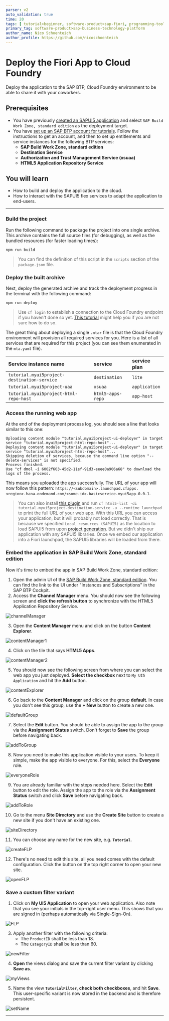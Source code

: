 ```yaml
---
parser: v2
auto_validation: true
time: 20
tags: [ tutorial>beginner, software-product>sap-fiori, programming-tool>odata, programming-tool>sapui5,   software-product>sap-build-work-zone--standard-edition, topic>user-interface, programming-tool>html5, topic>cloud, tutorial>free-tier]
primary_tag: software-product>sap-business-technology-platform
author_name: Nico Schoenteich
author_profile: https://github.com/nicoschoenteich
---
```


# Deploy the Fiori App to Cloud Foundry
<!-- description --> Deploy the application to the SAP BTP, Cloud Foundry environment to be able to share it with your coworkers.

## Prerequisites
- You have previously [created an SAPUI5 application](cp-cf-sapui5-local) and select `SAP Build Work Zone, standard edition` as the deployment target.
- You have [set up an SAP BTP account for tutorials](group.btp-setup). Follow the instructions to get an account, and then to set up entitlements and service instances for the following BTP services:
    - **SAP Build Work Zone, standard edition**
    - **Destination Service**
    - **Authorization and Trust Management Service (xsuaa)**
    - **HTML5 Application Repository Service**

## You will learn
  - How to build and deploy the application to the cloud.
  - How to interact with the SAPUI5 flex services to adapt the application to end-users.

---

### Build the project

Run the following command to package the project into one single archive. This archive contains the full source files (for debugging), as well as the bundled resources (for faster loading times):

```Terminal
npm run build
```

> You can find the definition of this script in the `scripts` section of the `package.json` file.

### Deploy the built archive

Next, deploy the generated archive and track the deployment progress in the terminal with the following command:

```Terminal
npm run deploy
```

> Use `cf login` to establish a connection to the Cloud Foundry endpoint if you haven't done so yet. [This tutorial](cp-cf-download-cli) might help you if you are not sure how to do so.

The great thing about deploying a single `.mtar` file is that the Cloud Foundry environment will provision all required services for you. Here is a list of all services that are required for this project (you can see them enumerated in the `mta.yaml` file).


| Service instance name | service | service plan
| :------------- | :-------------| :-------------
| `tutorial.myui5project-destination-service` | `destination` | `lite`
| `tutorial.myui5project-uaa` |  `xsuaa` | `application`
| `tutorial.myui5project-html-repo-host` | `html5-apps-repo` | `app-host`


### Access the running web app

At the end of the deployment process log, you should see a line that looks similar to this one:
```[4]
Uploading content module "tutorial.myui5project-ui-deployer" in target service "tutorial.myui5project-html-repo-host"...
Deploying content module "tutorial.myui5project-ui-deployer" in target service "tutorial.myui5project-html-repo-host"...
Skipping deletion of services, because the command line option "--delete-services" is not specified.
Process finished.
Use "cf dmol -i 6002f603-45d2-11ef-91d3-eeee0a906a68" to download the logs of the process.
```

This means you uploaded the app successfully. The URL of your app will now follow this pattern: `https://<subdomain>.launchpad.cfapps.<region>.hana.ondemand.com/<some-id>.basicservice.myui5app-0.0.1`.

> You can also install [this plugin](cp-cf-install-cliplugin-html5) and run `cf html5-list -di tutorial.myui5project-destination-service -u --runtime launchpad` to print the full URL of your web app. With this URL you can access your application, but it will probably not load correctly. That is because we specified `Local resources (SAPUI5)` as the location to load SAPUI5 from upon [project generation](cp-cf-sapui5-local). But we didn't ship our application with any SAPUI5 libraries. Once we embed our application into a Fiori launchpad, the SAPUI5 libraries will be loaded from there.


### Embed the application in SAP Build Work Zone, standard edition


Now it's time to embed the app in SAP Build Work Zone, standard edition:

1. Open the admin UI of the [SAP Build Work Zone, standard edition](cp-portal-cloud-foundry-getting-started). You can find the link to the UI under "Instances and Subscriptions" in the SAP BTP Cockpit.
2. Access the **Channel Manager** menu. You should now see the following screen and **click the refresh button** to synchronize with the HTML5 Application Repository Service.

![channelManager](channelManager.png)

3. Open the **Content Manager** menu and click on the button **Content Explorer**.

![contentManager1](contentManager1.png)

4. Click on the tile that says **HTML5 Apps**.

![contentManager2](contentManager2.png)

5. You should now see the following screen from where you can select the web app you just deployed. **Select the checkbox** next to `My UI5 Application` and hit the **Add** button.

![contentExplorer](contentExplorer.png)

6. Go back to the **Content Manager** and click on the group **default**. In case you don't see this group, use the **+ New** button to create a new one.

![defaultGroup](defaultGroup.png)

7. Select the **Edit** button. You should be able to assign the app to the group via the **Assignment Status** switch. Don't forget to **Save** the group before navigating back.

![addToGroup](addToGroup.png)

8. Now you need to make this application visible to your users. To keep it simple, make the app visible to everyone. For this, select the **Everyone** role.

![everyoneRole](everyoneRole.png)

9. You are already familiar with the steps needed here. Select the **Edit** button to edit the role. Assign the app to the role via the **Assignment Status** switch and click **Save** before navigating back.

![addToRole](addToRole.png)

10. Go to the menu **Site Directory** and use the **Create Site** button to create a new site if you don't have an existing one.

![siteDirectory](siteDirectory.png)

11. You can choose any name for the new site, e.g. **`Tutorial`**.

![createFLP](createFLP.png)

12. There's no need to edit this site, all you need comes with the default configuration. Click the button on the top right corner to open your new site.

![openFLP](openFLP.png)

### Save a custom filter variant

1. Click on **My UI5 Application** to open your web application. Also note that you see your initials in the top-right user menu. This shows that you are signed in (perhaps automatically via Single-Sign-On).

![FLP](./FLP.png)

3. Apply another filter with the following criteria:
    * The `ProductID` shall be less than 18.
    * The `CategoryID` shall be less than 60.

![newFilter](./newFilter.png)

4. **Open** the views dialog and save the current filter variant by clicking **Save as**.

![myViews](./myViews.png)

5. Name the view **`TutorialFilter`**, **check both checkboxes**, and hit **Save**. This user-specific variant is now stored in the backend and is therefore persistent.

![setName](./setName.png)

---
